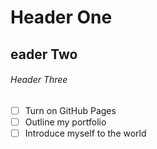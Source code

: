 # Header One
## eader Two
###### Header Three

- [ ] Turn on GitHub Pages
- [ ] Outline my portfolio
- [ ] Introduce myself to the world

